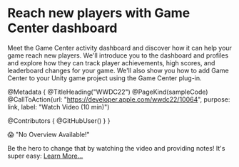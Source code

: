 # Reach new players with Game Center dashboard

Meet the Game Center activity dashboard and discover how it can help your game reach new players. We'll introduce you to the dashboard and profiles and explore how they can track player achievements, high scores, and leaderboard changes for your game. We'll also show you how to add Game Center to your Unity game project using the Game Center plug-in.

@Metadata {
   @TitleHeading("WWDC22")
   @PageKind(sampleCode)
   @CallToAction(url: "https://developer.apple.com/wwdc22/10064", purpose: link, label: "Watch Video (10 min)")

   @Contributors {
      @GitHubUser(<replace this with your GitHub handle>)
   }
}

😱 "No Overview Available!"

Be the hero to change that by watching the video and providing notes! It's super easy:
 [Learn More…](https://wwdcnotes.github.io/WWDCNotes/documentation/wwdcnotes/contributing)
